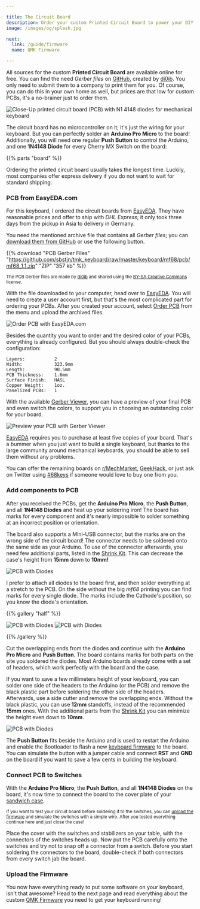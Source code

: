```yaml
---

title: The Circuit Board
description: Order your custom Printed Circuit Board to power your DIY 68% Mechanical Keyboard. A complete shopping list helps you with ordering all parts, and a detailed guide with photos supports you in building your own mechanical keyboard.
image: /images/og/splash.jpg

next:
  link: /guide/firmware
  name: QMK Firmware

---
```


All sources for the custom **Printed Circuit Board** are available online for free. You can find the need *Gerber files* on [GitHub][gerberfiles], created by [di0ib][di0ib]. You only need to submit them to a company to print them for you. Of course, you can do this in your own home as well, but prices are that low for custom PCBs, it's a no-brainer just to order them.

![Close-Up printed circuit board (PCB) with N1 4148 diodes for mechanical keyboard](/images/board/diodes-assembled.jpg)

The circuit board has no microcontroller on it; it's just the wiring for your keyboard. But you can perfectly solder an **Arduino Pro Micro** to the board! Additionally, you will need one regular **Push Button** to control the Arduino, and one **1N4148 Diode** for every Cherry MX Switch on the board: 

{{% parts "board" %}}

Ordering the printed circuit board usually takes the longest time. Luckily, most companies offer express delivery if you do not want to wait for standard shipping.

### PCB from EasyEDA.com

For this keyboard, I ordered the circuit boards from [EasyEDA][easyeda]. They have reasonable prices and offer to ship with *DHL Express*; it only took three days from the pickup in Asia to delivery in Germany.

You need the mentioned archive file that contains all *Gerber files*; you can [download them from GitHub][gerberfiles] or use the following button.

{{% download "PCB Gerber Files" "https://github.com/sbstjn/tmk_keyboard/raw/master/keyboard/mf68/pcb/mf68_1.1.zip" "ZIP" "357 kb" %}}

<small>The PCB Gerber files are made by [di0ib][di0ib] and shared using the [BY-SA Creative Commons][license] license.</small>

With the file downloaded to your computer, head over to [EasyEDA][easyeda]. You will need to create a user account first, but that's the most complicated part for ordering your PCBs. After you created your account, select [Order PCB][orderpcb] from the menu and upload the archived files.

![Order PCB with EasyEDA.com](/images/board/screenshot-easyeda.png)

Besides the quantity you want to order and the desired color of your PCBs, everything is already configured. But you should always double-check the configuration:

```
Layers:           2
Width:            323.9mm
Length:           90.5mm 
PCB Thickness:    1.6mm
Surface Finish:   HASL
Copper Weight:    1oz.
Panelized PCBs:   1
```

With the available [Gerber Viewer][gerberviewer], you can have a preview of your final PCB and even switch the colors, to support you in choosing an outstanding color for your board.

![Preview your PCB with Gerber Viewer](/images/board/screenshot-preview.png)

[EasyEDA][easyeda] requires you to purchase at least five copies of your board. That's a bummer when you just want to build a single keyboard, but thanks to the large community around mechanical keyboards, you should be able to sell them without any problems.

You can offer the remaining boards on [r/MechMarket][mechmarket], [GeekHack][geekhack], or just ask on Twitter using [#68keys][hashtag] if someone would love to buy one from you. 

### Add components to PCB

After you received the PCBs, get the **Arduino Pro Micro**, the **Push Button**, and all **1N4148 Diodes** and heat up your soldering iron! The board has marks for every component and it's nearly impossible to solder something at an incorrect position or orientation.

The board also supports a Mini-USB connector, but the marks are on the wrong side of the circuit board! The connector needs to be soldered onto the same side as your Arduino. To use of the connector afterwards, you need few additional parts, listed in the [Shrink Kit][shrink]. This can decrease the case's height from **15mm** down to **10mm!**

![PCB with Diodes](/images/board/parts.jpg)

I prefer to attach all diodes to the board first, and then solder everything at a stretch to the PCB. On the side without the big *mf68* printing you can find marks for every single diode. The marks include the Cathode's position, so you know the diode's orientation.

{{% gallery "half" %}}

![PCB with Diodes](/images/board/diodes.jpg)
![PCB with Diodes](/images/board/diodes-pre.jpg)

{{% /gallery %}}

Cut the overlapping ends from the diodes and continue with the **Arduino Pro Micro** and **Push Button**. The board contains marks for both parts on the site you soldered the diodes. Most Arduino boards already come with a set of headers, which work perfectly with the board and the case. 

If you want to save a few millimeters height of your keyboard, you can solder one side of the headers to the Arduino (or the PCB) and remove the black plastic part before soldering the other side of the headers. Afterwards, use a side cutter and remove the overlapping ends. Without the black plastic, you can use **12mm** standoffs, instead of the recommended **15mm** ones. With the additional parts from the [Shrink Kit][shrink] you can minimize the height even down to **10mm**.

![PCB with Diodes](/images/board/arduino-board.jpg)

The **Push Button** fits beside the Arduino and is used to restart the Arduino and enable the Bootloader to flash a new [keyboard firmware][firmware] to the board. You can simulate the button with a jumper cable and connect **RST** and **GND** on the board if you want to save a few cents in building the keyboard.

### Connect PCB to Switches

With the **Arduino Pro Micro**, the **Push Button**, and all **1N4148 Diodes** on the board, it's now time to connect the board to the cover plate of your [sandwich case][case]. 

<small>If you want to test your circuit board before soldering it to the switches, you can [upload the firmware][firmware] and simulate the  switches with a simple wire. After you tested everything continue here and just close the case!</small>

Place the cover with the switches and stabilizers on your table, with the connectors of the switches heads up. Now put the PCB carefully onto the switches and try not to snap off a connector from a switch. Before you start soldering the connectors to the board, double-check if both connectors from every switch jab the board.

### Upload the Firmware

You now have everything ready to put some software on your keyboard, isn't that awesome? Head to the next page and read everything about the custom [QMK Firmware][firmware] you need to get your keyboard running!

[easyeda]: https://easyeda.com
[orderpcb]: https://easyeda.com/order
[license]: https://creativecommons.org/licenses/by-sa/4.0/
[gerberviewer]: https://gerber-viewer.easyeda.com/
[gerberfiles]: https://github.com/sbstjn/tmk_keyboard/tree/master/keyboard/68Keys/pcb
[firmware]: /guide/firmware
[case]: /guide/case
[sbstjn]: https://twitter.com/sbstjn
[mechmarket]: https://reddit.com/r/mechmarket
[geekhack]: https://geekhack.org/
[hashtag]: https://twitter.com/hashtag/68keys
[di0ib]: https://github.com/di0ib
[shrink]: /parts/#shrink-kit
